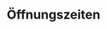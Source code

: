 ---
templateKey: opening-hours
title: Öffnungszeiten
opening_hours:
  - days: Montag–Samstag
    hours: 9:30–22:30
  - days: Sonntag
    hours: 9:30–18:00
---